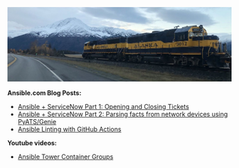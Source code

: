 ![](https://github.com/colin-mccarthy/colin-mccarthy/blob/main/train.jpg)








**Ansible.com Blog Posts:**

* [Ansible + ServiceNow Part 1: Opening and Closing Tickets](https://www.ansible.com/blog/ansible-servicenow-opening-and-closing-tickets)
* [Ansible + ServiceNow Part 2: Parsing facts from network devices using PyATS/Genie](https://www.ansible.com/blog/ansible-servicenow-part-2-parsing-facts-from-network-devices-using-pyats/genie)
* [Ansible Linting with GitHub Actions](https://www.ansible.com/blog/ansible-linting-with-github-actions)

**Youtube videos:** 


* [Ansible Tower Container Groups](https://www.youtube.com/watch?v=fBNTYOovtkI&t=9s)





